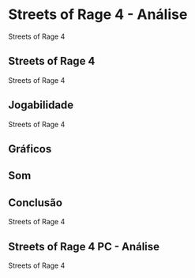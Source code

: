 ---
---

# Streets of Rage 4 - Análise

Streets of Rage 4

## Streets of Rage 4

Streets of Rage 4

## Jogabilidade

Streets of Rage 4

## Gráficos


## Som

## Conclusão

Streets of Rage 4

## Streets of Rage 4 PC - Análise

Streets of Rage 4
